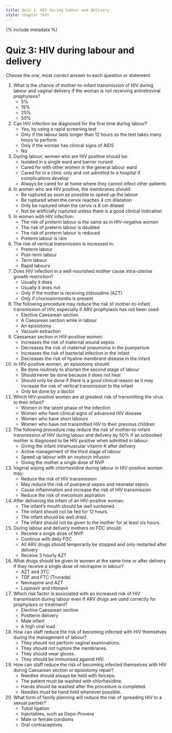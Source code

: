```yaml
---
title: Quiz 3. HIV during labour and delivery
style: chapter test
---
```


{% include metadata %}

# Quiz 3: HIV during labour and delivery

Choose the *one*, most correct answer to each question or statement.

1.	What is the chance of mother-to-infant transmission of HIV during labour and vaginal delivery if the woman is not receiving antiretroviral prophylaxis?
	-	5%
	+	15%
	-	25%
	-	50%
2.	Can HIV infection be diagnosed for the first time during labour?
	+	Yes, by using a rapid screening test
	-	Only if the labour lasts longer than 12 hours as the test takes many hours to perform
	-	Only if the woman has clinical signs of AIDS
	-	No
3.	During labour, women who are HIV positive should be:
	-	Isolated in a single ward and barrier nursed
	+	Cared for with other women in the general labour ward
	-	Cared for in a clinic only and not admitted to a hospital if complications develop
	-	Always be cared for at home where they cannot infect other patients
4.	In women who are HIV positive, the membranes should:
	-	Be ruptured as soon as possible to speed up the labour
	-	Be ruptured when the cervix reaches 4 cm dilatation
	-	Only be ruptured when the cervix is 8 cm dilated
	+	Not be artificially ruptured unless there is a good clinical indication
5.	In women with HIV infection:
	-	The risk of preterm labour is the same as in HIV-negative women
	+	The risk of preterm labour is doubled
	-	The risk of preterm labour is reduced
	-	Preterm labour is rare
6.	The risk of vertical transmission is increased in:
	+	Preterm labour
	-	Post-term labour
	-	Term labour
	-	Rapid labours
7.	Does HIV infection in a well-nourished mother cause intra-uterine growth restriction?
	-	Usually it does
	+	Usually it does not
	-	Only if the mother is receiving zidovudine (AZT)
	-	Only if chorioamnionitis is present
8.	The following procedure may reduce the risk of mother-to-infant transmission of HIV, especially if ARV prophylaxis has not been used:
	+	Elective Caesarean section
	-	A Caesarean section while in labour
	-	An episiotomy
	-	Vacuum extraction
9.	Caesarean section in HIV-positive women:
	+	Increases the risk of maternal wound sepsis
	-	Decreases the risk of maternal pneumonia in the puerperium
	-	Increases the risk of bacterial infection in the infant
	-	Decreases the risk of hyaline membrane disease in the infant
10.	In HIV-positive women, an episiotomy should:
	-	Be done routinely to shorten the second stage of labour
	-	Should never be done because it does not heal
	+	Should only be done if there is a good clinical reason as it may increase the risk of vertical transmission to the infant
	-	Only be done by a doctor
11.	Which HIV-positive women are at greatest risk of transmitting the virus to their infant?
	-	Women in the latent phase of the infection
	+	Women who have clinical signs of advanced HIV disease
	-	Women who have short labours
	-	Women who have not transmitted HIV to their previous children
12.	The following procedure may reduce the risk of mother-to-infant transmission of HIV during labour and delivery by 50% if an unbooked mother is diagnosed to be HIV positive when admitted in labour:
	-	Giving the infant intramuscular vitamin K after delivery
	-	Active management of the third stage of labour
	-	Speed up labour with an oxytocin infusion
	+	Giving the mother a single dose of NVP
13.	Vaginal wiping with chlorhexidine during labour in HIV-positive women may:
	-	Reduce the risk of HIV transmission
	+	May reduce the risk of puerperal sepsis and neonatal sepsis
	-	Cause inflammation and increase the risk of HIV transmission
	-	Reduce the risk of meconium aspiration
14.	After delivering the infant of an HIV-positive woman:
	-	The infant’s mouth should be well suctioned.
	-	The infant should not be fed for 12 hours.
	+	The infant should be well dried.
	-	The infant should not be given to the mother for at least six hours.
15.	During labour and delivery mothers on FDC should:
	-	Receive a single dose of NVP
	+	Continue with daily FDC
	-	All ARV drugs should temporarily be stopped and only restarted after delivery
	-	Receive 3 hourly AZT
16.	What drugs should be given to women at the same time or after delivery if they receive a single dose of nevirapine in labour?
	-	AZT and 3TC
	+	TDF and FTC (Truvada)
	-	Nevirapine and AZT
	-	Lopinavir and ritonavir 
17.	Which risk factor is associated with an increased risk of HIV transmission during labour even if ARV drugs are used correctly for prophylaxis or treatment?
	-	Elective Caesarean section
	-	Postterm delivery 
	-	Male infant
	+	A high viral load
18.	How can staff reduce the risk of becoming infected with HIV themselves during the management of labour?
	-	They should not perform vaginal examinations.
	-	They should not rupture the membranes.
	+	They should wear gloves.
	-	They should be immunised against HIV.
19.	How can staff reduce the risk of becoming infected themselves with HIV during Caesarean section or episiotomy repair?
	+	Needles should always be held with forceps.
	-	The patient must be washed with chlorhexidine.
	-	Hands should be washed after the procedure is completed.
	-	Needles must be hand held whenever possible.
20.	What form of family planning will reduce the risk of spreading HIV to a sexual partner?
	-	Tubal ligation
	-	Injectables, such as Depo-Provera
	+	Male or female condoms
	-	Oral contraceptives